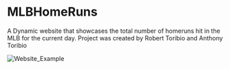 # MLBHomeRuns
A Dynamic website that showcases the total number of homeruns hit in the MLB for the current day.
Project was created by Robert Toribio and Anthony Toribio

![Website_Example](https://user-images.githubusercontent.com/74389797/140453999-3cc4a262-6bed-4f56-9108-94ca991e0d85.PNG)
